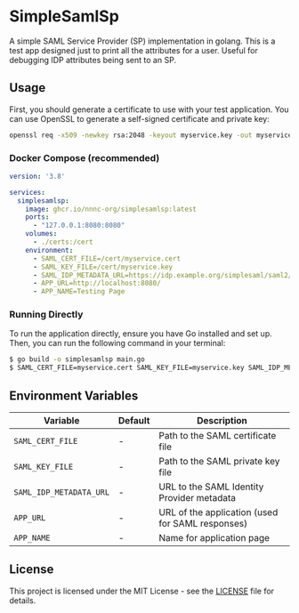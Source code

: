 # SimpleSamlSp

A simple SAML Service Provider (SP) implementation in golang. This is a test app designed just to print all the attributes for a user. Useful for debugging IDP attributes being sent to an SP.

## Usage

First, you should generate a certificate to use with your test application. You can use OpenSSL to generate a self-signed certificate and private key:

```bash
openssl req -x509 -newkey rsa:2048 -keyout myservice.key -out myservice.cert -days 365 -nodes -subj "/CN=localhost"
```

### Docker Compose (recommended)

```yaml
version: '3.8'

services:
  simplesamlsp:
    image: ghcr.io/nnnc-org/simplesamlsp:latest
    ports:
      - "127.0.0.1:8080:8080"
    volumes:
      - ./certs:/cert
    environment:
      - SAML_CERT_FILE=/cert/myservice.cert
      - SAML_KEY_FILE=/cert/myservice.key
      - SAML_IDP_METADATA_URL=https://idp.example.org/simplesaml/saml2/idp/metadata.php
      - APP_URL=http://localhost:8080/
      - APP_NAME=Testing Page
```

### Running Directly

To run the application directly, ensure you have Go installed and set up. Then, you can run the following command in your terminal:

```bash
$ go build -o simplesamlsp main.go
$ SAML_CERT_FILE=myservice.cert SAML_KEY_FILE=myservice.key SAML_IDP_METADATA_URL=https://idp.example.org/simplesaml/saml2/idp/metadata.php APP_URL=http://localhost:8080/ simplesamlsp
```

## Environment Variables

| Variable                | Default | Description                                      |
|-------------------------|---------|--------------------------------------------------|
| `SAML_CERT_FILE`        | -       | Path to the SAML certificate file                |
| `SAML_KEY_FILE`         | -       | Path to the SAML private key file                |
| `SAML_IDP_METADATA_URL` | -       | URL to the SAML Identity Provider metadata       |
| `APP_URL`               | -       | URL of the application (used for SAML responses) |
| `APP_NAME`              | -       | Name for application page                        |

## License

This project is licensed under the MIT License - see the [LICENSE](LICENSE) file for details.
